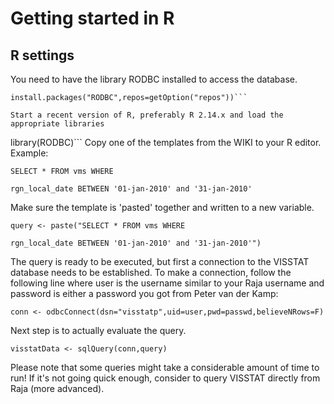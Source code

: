 # Getting started in R #

## R settings ##

You need to have the library RODBC installed to access the database.
```
install.packages("RODBC",repos=getOption("repos"))```

Start a recent version of R, preferably R 2.14.x and load the appropriate libraries
```
library(RODBC)```
Copy one of the templates from the WIKI to your R editor.<br>
Example:<br>
<pre><code>SELECT * FROM vms WHERE<br>
rgn_local_date BETWEEN '01-jan-2010' and '31-jan-2010'</code></pre>
Make sure the template is 'pasted' together and written to a new variable.<br>
<pre><code>query &lt;- paste("SELECT * FROM vms WHERE<br>
rgn_local_date BETWEEN '01-jan-2010' and '31-jan-2010'")</code></pre>
The query is ready to be executed, but first a connection to the VISSTAT database needs to be established. To make a connection, follow the following line where user is the username similar to your Raja username and password is either a password you got from Peter van der Kamp:<br>
<pre><code>conn &lt;- odbcConnect(dsn="visstatp",uid=user,pwd=passwd,believeNRows=F)</code></pre>
Next step is to actually evaluate the query.<br>
<pre><code>visstatData &lt;- sqlQuery(conn,query)</code></pre>
Please note that some queries might take a considerable amount of time to run! If it's not going quick enough, consider to query VISSTAT directly from Raja (more advanced).